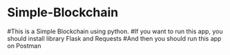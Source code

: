 # Simple-Blockchain
#This is a Simple Blockchain using python.
#If you want to run this app, you should install library Flask and Requests
#And then you should run this app on Postman

